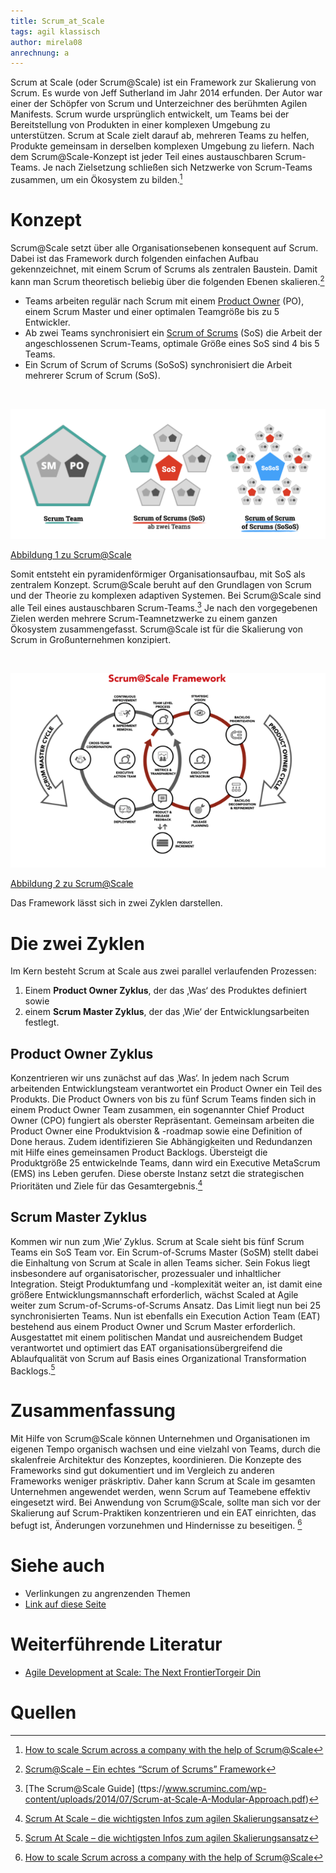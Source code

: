 ```yaml
---
title: Scrum_at_Scale
tags: agil klassisch
author: mirela08
anrechnung: a
---
```



Scrum at Scale (oder Scrum@Scale) ist ein Framework zur Skalierung von Scrum. Es wurde von Jeff Sutherland im Jahr 2014 erfunden. Der Autor war einer der Schöpfer von Scrum und Unterzeichner des berühmten Agilen Manifests.
Scrum wurde ursprünglich entwickelt, um Teams bei der Bereitstellung von Produkten in einer komplexen Umgebung zu unterstützen. Scrum at Scale zielt darauf ab, mehreren Teams zu helfen, Produkte gemeinsam in derselben komplexen Umgebung zu liefern. Nach dem Scrum@Scale-Konzept ist jeder Teil eines austauschbaren Scrum-Teams. Je nach Zielsetzung schließen sich Netzwerke von Scrum-Teams zusammen, um ein Ökosystem zu bilden.[^1]


# Konzept

Scrum@Scale setzt über alle Organisationsebenen konsequent auf Scrum. Dabei ist das Framework durch folgenden einfachen Aufbau gekennzeichnet, mit einem Scrum of Scrums als zentralen Baustein. Damit kann man Scrum theoretisch beliebig über die folgenden Ebenen skalieren.[^2]
 *  Teams arbeiten regulär nach Scrum mit einem [Product Owner](Product_Owner.md) (PO), einem Scrum Master und einer optimalen Teamgröße bis zu 5 Entwickler.
 * Ab zwei Teams synchronisiert ein [Scrum of Scrums](Scrum_of_Scrums.md)
 (SoS) die Arbeit der angeschlossenen Scrum-Teams, optimale Größe eines SoS sind 4 bis 5 Teams.
*  Ein Scrum of Scrum of Scrums (SoSoS) synchronisiert die Arbeit mehrerer Scrum of Scrum (SoS). 
<br>

![BSP](Scrum_at_Scale/biild1.png)

[Abbildung 1 zu Scrum@Scale](https://digitaleneuordnung.de/blog/scrum-at-scale/)

Somit entsteht ein pyramidenförmiger Organisationsaufbau, mit SoS als zentralem Konzept.
Scrum@Scale beruht auf den Grundlagen von Scrum und der Theorie zu komplexen adaptiven Systemen. Bei Scrum@Scale sind alle Teil eines austauschbaren Scrum-Teams.[^3] Je nach den vorgegebenen Zielen werden mehrere Scrum-Teamnetzwerke zu einem ganzen Ökosystem zusammengefasst. Scrum@Scale ist für die Skalierung von Scrum in Großunternehmen konzipiert.

<br>

![BSP](Scrum_at_Scale/Bild5.png)

[Abbildung 2 zu Scrum@Scale](https://www.palladio-consulting.de/scrum-at-scale/)

Das Framework lässt sich in zwei Zyklen darstellen.

# Die zwei Zyklen

Im Kern besteht Scrum at Scale aus zwei parallel verlaufenden Prozessen:

1. Einem **Product Owner Zyklus**, der das ‚Was‘ des Produktes definiert sowie
2. einem **Scrum Master Zyklus**, der das ‚Wie‘ der Entwicklungsarbeiten festlegt.

## Product Owner Zyklus
Konzentrieren wir uns zunächst auf das ‚Was‘. In jedem nach Scrum arbeitenden Entwicklungsteam verantwortet ein Product Owner ein Teil des Produkts. Die Product Owners von bis zu fünf Scrum Teams finden sich in einem Product Owner Team zusammen, ein sogenannter Chief Product Owner (CPO) fungiert als oberster Repräsentant. Gemeinsam arbeiten die Product Owner eine Produktvision & -roadmap sowie eine Definition of Done heraus. Zudem identifizieren Sie Abhängigkeiten und Redundanzen mit Hilfe eines gemeinsamen Product Backlogs. Übersteigt die Produktgröße 25 entwickelnde Teams, dann wird ein Executive MetaScrum (EMS) ins Leben gerufen. Diese oberste Instanz setzt die strategischen Prioritäten und Ziele für das Gesamtergebnis.[^4]

## Scrum Master Zyklus 
Kommen wir nun zum ‚Wie‘ Zyklus. Scrum at Scale sieht bis fünf Scrum Teams ein SoS Team vor. Ein Scrum-of-Scrums Master (SoSM) stellt dabei die Einhaltung von Scrum at Scale in allen Teams sicher. Sein Fokus liegt insbesondere auf organisatorischer, prozessualer und inhaltlicher Integration. Steigt Produktumfang und -komplexität weiter an, ist damit eine größere Entwicklungsmannschaft erforderlich, wächst Scaled at Agile weiter zum Scrum-of-Scrums-of-Scrums Ansatz. Das Limit liegt nun bei 25 synchronisierten Teams. Nun ist ebenfalls ein Execution Action Team (EAT) bestehend aus einem Product Owner und Scrum Master erforderlich. Ausgestattet mit einem politischen Mandat und ausreichendem Budget verantwortet und optimiert das EAT organisationsübergreifend die Ablaufqualität von Scrum auf Basis eines Organizational Transformation Backlogs.[^4]
# Zusammenfassung

Mit Hilfe von Scrum@Scale können Unternehmen und Organisationen im eigenen Tempo organisch wachsen und eine vielzahl von Teams, durch die skalenfreie Architektur des Konzeptes, koordinieren.
Die Konzepte des Frameworks sind gut dokumentiert und im Vergleich zu anderen Frameworks weniger präskriptiv. Daher kann Scrum at Scale im gesamten Unternehmen angewendet werden, wenn Scrum auf Teamebene effektiv eingesetzt wird.
Bei Anwendung von Scrum@Scale, sollte man sich vor der Skalierung auf Scrum-Praktiken konzentrieren und ein EAT einrichten, das befugt ist, Änderungen vorzunehmen und Hindernisse zu beseitigen. [^1]



# Siehe auch

* Verlinkungen zu angrenzenden Themen
* [Link auf diese Seite](Scrum_at_Scale.md)

# Weiterführende Literatur
* [Agile Development at 
Scale: The Next FrontierTorgeir Din](https://ieeexplore.ieee.org/stamp/stamp.jsp?arnumber=8648272)


# Quellen

[^1]:[How to scale Scrum across a company with the help of Scrum@Scale](https://hygger.io/guides/agile/agile-at-scale/scrumscale/)
[^2]:[Scrum@Scale – Ein echtes “Scrum of Scrums” Framework](https://digitaleneuordnung.de/blog/scrum-at-scale/)
[^3]:[The Scrum@Scale Guide] (ttps://www.scruminc.com/wp-content/uploads/2014/07/Scrum-at-Scale-A-Modular-Approach.pdf)
[^4]:[Scrum At Scale – die wichtigsten Infos zum agilen Skalierungsansatz](https://www.palladio-consulting.de/scrum-at-scale/)